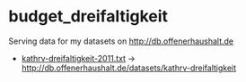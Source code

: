 # budget_dreifaltigkeit
Serving data for my datasets on http://db.offenerhaushalt.de

* [kathrv-dreifaltigkeit-2011.txt](kathrv-dreifaltigkeit-2011.txt) -> http://db.offenerhaushalt.de/datasets/kathrv-dreifaltigkeit

